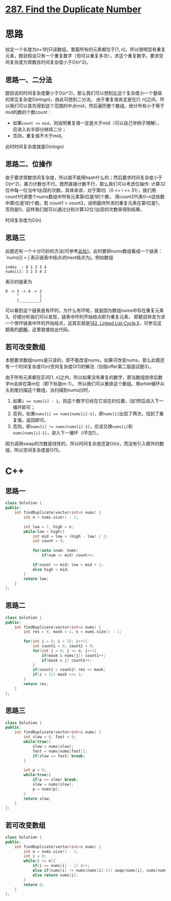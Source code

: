 # [287. Find the Duplicate Number](https://leetcode.com/problems/find-the-duplicate-number/)

# 思路
给定一个长度为n+1的只读数组，里面所有的元素都位于[1, n]，所以很明显有重复元素，题目假设只有一个重复数字（但可以重复多次），求这个重复数字。要求空间复杂度为常数且时间复杂度小于O(n^2)。

## 思路一、二分法
题目说的时间复杂度要小于O(n^2)，那么我们可以想到比这个复杂度小一个量级的常见复杂度O(nlogn)，由此可想到二分法。
由于重复值肯定是在[1, n]之间，所以我们可以首先得到这个范围的中点mid，然后遍历整个数组，统计所有小于等于mid的数的个数count：
* 如果`count <= mid`，则说明重复值一定是大于mid（可以自己举例子理解），应进入右半部分继续二分；
* 否则，重复值不大于mid。

此时时间复杂度就是O(nlogn)

## 思路二、位操作

由于要求常数空间复杂度，所以就不能用hash什么的；然后要求时间复杂度小于O(n^2)，暴力计数也不行。既然直接计数不行，那么我们可以考虑位操作:
计算32位中每一位当中1出现的次数。具体来讲，对于第i位（0 <= i <= 31），我们用count1代表整个nums数组中所有元素第i位是1的个数，
用count2代表0~n这些数中第i位是1的个数。若 count1 > count2，说明最终所求的重复元素在第i位是1，否则是0。这样我们就可以通过分别计算32位1出现的次数来得到结果。

时间复杂度为O(n)

## 思路三
此题还有一个十分巧妙的方法[可参考[此处](https://leetcode.com/problems/find-the-duplicate-number/discuss/72846/My-easy-understood-solution-with-O(n)-time-and-O(1)-space-without-modifying-the-array.-With-clear-explanation.)]。此时要把nums数组看成一个链表：`nums[i] = j`表示链表中结点i的next结点为j，例如数组
```
index  : 0 1 2 3 4 
nums[i]: 3 1 3 4 2
```
表示的链表为
```
0 -> 3 -> 4 -> 2
     ^         |
     |_________|
```
可以看到这个链表是有环的，为什么有环呢，就是因为数组nums中存在重复元素3。仔细分析我们可以发现，链表中环的开始结点即为重复元素，
即题目转变为求一个带环链表中环的开始结点，这其实就是[142. Linked List Cycle II](https://leetcode.com/problems/linked-list-cycle-ii/)，可参见这题我的[题解](https://github.com/ShusenTang/LeetCode/blob/master/solutions/142.%20Linked%20List%20Cycle%20II.md)，这里直接给出代码。

## 若可改变数组
本题要求数组nums是只读的，即不能改变nums，如果可改变nums，那么此题还有一个时间复杂度O(n)空间复杂度O(1)的解法（剑指offer第二版面试题3）。

由于所有元素都在区间[1, n]之内，所以如果没有重复的数字，那当数组排序后数字m会排在第m位（即下标是m-1）。
所以我们可以重排这个数组。用while循环从头到尾扫描这个数组，当扫描到nums[i]时，
1. 如果`i == nums[i] - 1`，则这个数字已经在它该在的位置，i加1然后进入下一循环即可；
2. 否则，如果`nums[i] == nums[nums[i]-1]`，即`nums[i]`出现了两次，找到了重复值，返回即可。
3. 否则，即`nums[i] != nums[nums[i]-1]`，应该交换`nums[i]`和`nums[nums[i]-1]`，进入下一循环（i不加1）。

因为调用swap的次数是线性的，所以时间复杂度还是O(n)，而没有引入额外的数组，所以空间复杂度是O(1)。

# C++

## 思路一
``` C++
class Solution {
public:
    int findDuplicate(vector<int>& nums) {
        int n = nums.size() - 1;
        
        int low = 1, high = n;
        while(low < high){
            int mid = low + (high - low) / 2;
            int count = 0;
            
            for(auto &num: nums)
                if(num <= mid) count++;
            
            if(count <= mid) low = mid + 1;
            else high = mid;
        }
        return low;
    }
};
```

## 思路二
``` C++
class Solution {
public:
    int findDuplicate(vector<int>& nums) {
        int res = 0, mask = 1, n = nums.size() - 1;
        
        for(int i = 0; i < 32; i++){
            int count1 = 0, count2 = 0;
            for(int j = 0; j <= n; j++){
                if(mask & nums[j]) count1++;
                if(mask & j) count2++;
            }
            if(count1 > count2) res += mask;
            if(i < 31) mask <<= 1;
        }
        return res;
    }
};
```

## 思路三
``` C++
class Solution {
public:
    int findDuplicate(vector<int>& nums) {
        int slow = 0, fast = 0;
        while(true){
            slow = nums[slow];
            fast = nums[nums[fast]];
            if(slow == fast) break;
        }
        
        int p = 0;
        while(true){
            if(p == slow) break;
            slow = nums[slow];
            p = nums[p];
        }
        return slow;
    }
};
```

## 若可改变数组
``` C++
class Solution {
public:
    int findDuplicate(vector<int>& nums) {
        int n = nums.size() - 1;        
        int i = 0;
        while(i <= n){            
            if(i == nums[i] - 1) i++;
            else if(nums[i] != nums[nums[i]-1]) swap(nums[i], nums[nums[i]-1]);
            else return nums[i];
        }
        return 0;
    }
};
```
